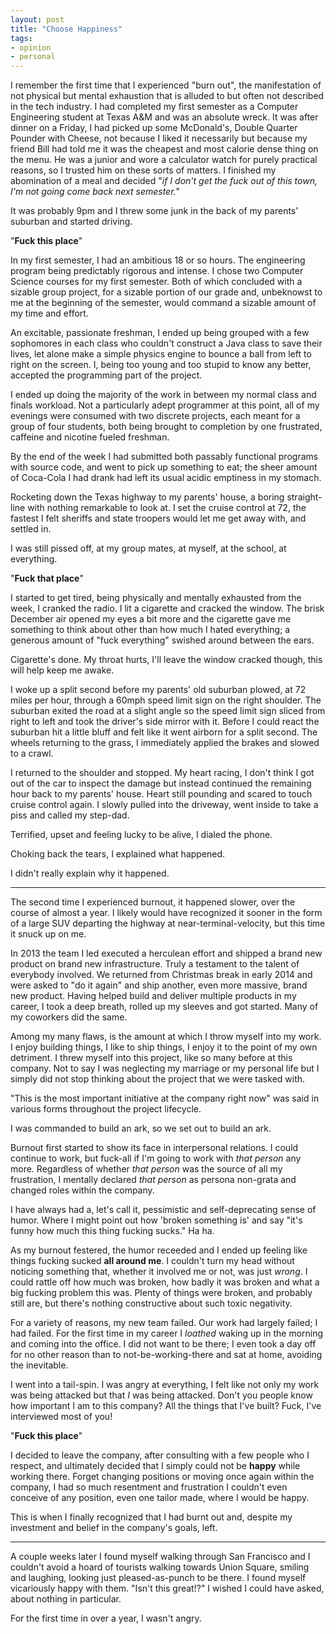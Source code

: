 ```yaml
---
layout: post
title: "Choose Happiness"
tags:
- opinion
- personal
---
```


I remember the first time that I experienced "burn out", the manifestation of
not physical but mental exhaustion that is alluded to but often not
described in the tech industry. I had completed my first semester as a Computer
Engineering student at Texas A&M and was an absolute wreck. It was after dinner on
a Friday, I had picked up some McDonald's, Double Quarter Pounder with Cheese,
not because I liked it necessarily but because my friend Bill had told me it
was the cheapest and most calorie dense thing on the menu. He was a junior and
wore a calculator watch for purely practical reasons, so I trusted him on these
sorts of matters. I finished my abomination of a meal and decided "*if I
don't get the fuck out of this town, I'm not going come back next semester.*"


It was probably 9pm and I threw some junk in the back of my parents' suburban
and started driving.

"**Fuck this place**"

In my first semester, I had an ambitious 18 or so hours. The engineering
program being predictably rigorous and intense. I chose two Computer Science
courses for my first semester. Both of which concluded with a sizable group
project, for a sizable portion of our grade and, unbeknowst to me at the
beginning of the semester, would command a sizable amount of my time and
effort.

An excitable, passionate freshman, I ended up being grouped with a few
sophomores in each class who couldn't construct a Java class to save their
lives, let alone make a simple physics engine to bounce a ball from left to
right on the screen. I, being too young and too stupid to know any better,
accepted the programming part of the project.

I ended up doing the majority of the work in between my normal class and finals
workload. Not a particularly adept programmer at this point, all of my
evenings were consumed with two discrete projects, each meant for a group of
four students, both being brought to completion by one frustrated, caffeine and
nicotine fueled freshman.

By the end of the week I had submitted both passably functional programs with
source code, and went to pick up something to eat; the sheer amount of
Coca-Cola I had drank had left its usual acidic emptiness in my stomach.



Rocketing down the Texas highway to my parents' house, a boring straight-line
with nothing remarkable to look at. I set the cruise control at 72, the fastest
I felt sheriffs and state troopers would let me get away with, and settled in.

I was still pissed off, at my group mates, at myself, at the school, at
everything.


"**Fuck that place**"


I started to get tired, being physically and mentally exhausted from the week,
I cranked the radio. I lit a cigarette and cracked the window. The brisk
December air opened my eyes a bit more and the cigarette gave me something to
think about other than how much I hated everything; a generous amount of "fuck
everything" swished around between the ears.

Cigarette's done. My throat hurts, I'll leave the window cracked though, this
will help keep me awake.


I woke up a split second before my parents' old suburban plowed, at 72 miles
per hour, through a 60mph speed limit sign on the right shoulder. The suburban
exited the road at a slight angle so the speed limit sign sliced from right to
left and took the driver's side mirror with it. Before I could react the
suburban hit a little bluff and felt like it went airborn for a split second.
The wheels returning to the grass, I immediately applied the brakes and slowed
to a crawl.

I returned to the shoulder and stopped. My heart racing, I don't think I got
out of the car to inspect the damage but instead continued the remaining hour
back to my parents' house. Heart still pounding and scared to touch cruise
control again. I slowly pulled into the driveway, went inside to take a piss
and called my step-dad.

Terrified, upset and feeling lucky to be alive, I dialed the phone.

Choking back the tears, I explained what happened.

I didn't really explain why it happened.

----


The second time I experienced burnout, it happened slower, over the course of
almost a year. I likely would have recognized it sooner in the form of a large
SUV departing the highway at near-terminal-velocity, but this time it snuck up
on me.

In 2013 the team I led executed a herculean effort and shipped a brand new
product on brand new infrastructure. Truly a testament to the talent of
everybody involved. We returned from Christmas break in early 2014 and were
asked to "do it again" and ship another, even more massive, brand new product.
Having helped build and deliver multiple products in my career, I took a deep
breath, rolled up my sleeves and got started. Many of my coworkers did the
same.


Among my many flaws, is the amount at which I throw myself into my work. I
enjoy building things, I like to ship things, I enjoy it to the point of my own
detriment. I threw myself into this project, like so many before at this
company. Not to say I was neglecting my marriage or my personal life but I
simply did not stop thinking about the project that we were tasked with.

"This is the most important initiative at the company right now" was said in
various forms throughout the project lifecycle.

I was commanded to build an ark, so we set out to build an ark.


Burnout first started to show its face in interpersonal relations. I could
continue to work, but fuck-all if I'm going to work with *that person* any
more. Regardless of whether *that person* was the source of all my frustration,
I mentally declared *that person* as persona non-grata and changed roles within
the company.


I have always had a, let's call it, pessimistic and self-deprecating sense of
humor. Where I might point out how 'broken something is' and say "it's funny how
much this thing fucking sucks." Ha ha.


As my burnout festered, the humor receeded and I ended up feeling like things
fucking sucked **all around me**. I couldn't turn my head without noticing
something that, whether it involved me or not, was just *wrong*. I could rattle
off how much was broken, how badly it was broken and what a big fucking problem
this was. Plenty of things were broken, and probably still are, but there's
nothing constructive about such toxic negativity.


For a variety of reasons, my new team failed. Our work had largely failed; I
had failed. For the first time in my career I *loathed* waking up in the
morning and coming into the office. I did not want to be there; I even took a
day off for no other reason than to not-be-working-there and sat at home,
avoiding the inevitable.


I went into a tail-spin. I was angry at everything, I felt like not
only my work was being attacked but that *I* was being attacked. Don't you
people know how important I am to this company? All the things that I've built?
Fuck, I've interviewed most of you!


"**Fuck this place**"



I decided to leave the company, after consulting with a few people who I
respect, and ultimately decided that I simply could not be **happy** while
working there. Forget changing positions or moving once again within the
company, I had so much resentment and frustration I couldn't even conceive of
any position, even one tailor made, where I would be happy.

This is when I finally recognized that I had burnt out and, despite my
investment and belief in the company's goals, left.


---


A couple weeks later I found myself walking through San Francisco and I
couldn't avoid a hoard of tourists walking towards Union Square,
smiling and laughing, looking just pleased-as-punch to be there. I found myself
vicariously happy with them. "Isn't this great!?" I wished I could have asked,
about nothing in particular.


For the first time in over a year, I wasn't angry.
